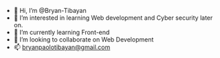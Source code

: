- 👋 Hi, I’m @Bryan-Tibayan
- 👀 I’m interested in learning Web development and Cyber security later on.
- 🌱 I’m currently learning Front-end
- 💞️ I’m looking to collaborate on Web Development
- 📫 bryanpaolotibayan@gmail.com

<!---
Bryan-Tibayan/Bryan-Tibayan is a ✨ special ✨ repository because its `README.md` (this file) appears on your GitHub profile.
You can click the Preview link to take a look at your changes.
--->
